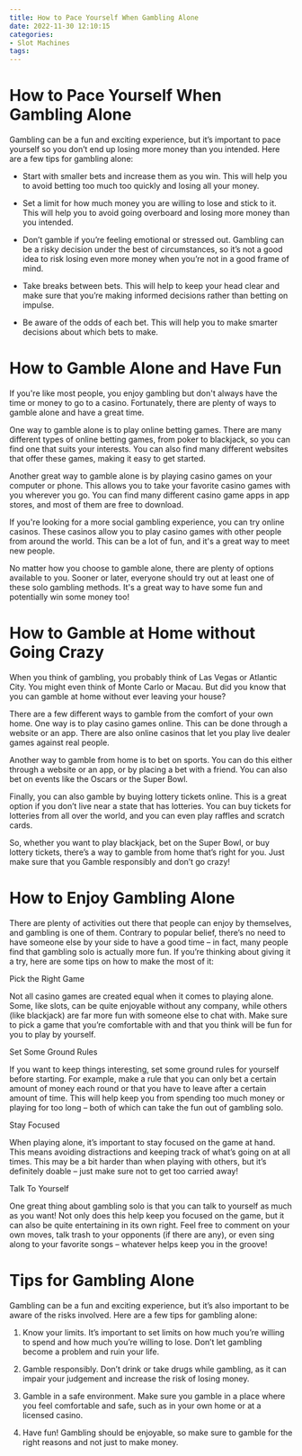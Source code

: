 ```yaml
---
title: How to Pace Yourself When Gambling Alone
date: 2022-11-30 12:10:15
categories:
- Slot Machines
tags:
---
```



#  How to Pace Yourself When Gambling Alone

Gambling can be a fun and exciting experience, but it’s important to pace yourself so you don’t end up losing more money than you intended. Here are a few tips for gambling alone:

* Start with smaller bets and increase them as you win. This will help you to avoid betting too much too quickly and losing all your money.

* Set a limit for how much money you are willing to lose and stick to it. This will help you to avoid going overboard and losing more money than you intended.

* Don’t gamble if you’re feeling emotional or stressed out. Gambling can be a risky decision under the best of circumstances, so it’s not a good idea to risk losing even more money when you’re not in a good frame of mind.

* Take breaks between bets. This will help to keep your head clear and make sure that you’re making informed decisions rather than betting on impulse.

* Be aware of the odds of each bet. This will help you to make smarter decisions about which bets to make.

#  How to Gamble Alone and Have Fun

If you're like most people, you enjoy gambling but don't always have the time or money to go to a casino. Fortunately, there are plenty of ways to gamble alone and have a great time.

One way to gamble alone is to play online betting games. There are many different types of online betting games, from poker to blackjack, so you can find one that suits your interests. You can also find many different websites that offer these games, making it easy to get started.

Another great way to gamble alone is by playing casino games on your computer or phone. This allows you to take your favorite casino games with you wherever you go. You can find many different casino game apps in app stores, and most of them are free to download.

If you're looking for a more social gambling experience, you can try online casinos. These casinos allow you to play casino games with other people from around the world. This can be a lot of fun, and it's a great way to meet new people.

No matter how you choose to gamble alone, there are plenty of options available to you. Sooner or later, everyone should try out at least one of these solo gambling methods. It's a great way to have some fun and potentially win some money too!

#  How to Gamble at Home without Going Crazy

When you think of gambling, you probably think of Las Vegas or Atlantic City. You might even think of Monte Carlo or Macau. But did you know that you can gamble at home without ever leaving your house?

There are a few different ways to gamble from the comfort of your own home. One way is to play casino games online. This can be done through a website or an app. There are also online casinos that let you play live dealer games against real people.

Another way to gamble from home is to bet on sports. You can do this either through a website or an app, or by placing a bet with a friend. You can also bet on events like the Oscars or the Super Bowl.

Finally, you can also gamble by buying lottery tickets online. This is a great option if you don’t live near a state that has lotteries. You can buy tickets for lotteries from all over the world, and you can even play raffles and scratch cards.

So, whether you want to play blackjack, bet on the Super Bowl, or buy lottery tickets, there’s a way to gamble from home that’s right for you. Just make sure that you Gamble responsibly and don’t go crazy!

#  How to Enjoy Gambling Alone

There are plenty of activities out there that people can enjoy by themselves, and gambling is one of them. Contrary to popular belief, there’s no need to have someone else by your side to have a good time – in fact, many people find that gambling solo is actually more fun. If you’re thinking about giving it a try, here are some tips on how to make the most of it:

Pick the Right Game

Not all casino games are created equal when it comes to playing alone. Some, like slots, can be quite enjoyable without any company, while others (like blackjack) are far more fun with someone else to chat with. Make sure to pick a game that you’re comfortable with and that you think will be fun for you to play by yourself.

Set Some Ground Rules

If you want to keep things interesting, set some ground rules for yourself before starting. For example, make a rule that you can only bet a certain amount of money each round or that you have to leave after a certain amount of time. This will help keep you from spending too much money or playing for too long – both of which can take the fun out of gambling solo.

Stay Focused

When playing alone, it’s important to stay focused on the game at hand. This means avoiding distractions and keeping track of what’s going on at all times. This may be a bit harder than when playing with others, but it’s definitely doable – just make sure not to get too carried away!

Talk To Yourself

One great thing about gambling solo is that you can talk to yourself as much as you want! Not only does this help keep you focused on the game, but it can also be quite entertaining in its own right. Feel free to comment on your own moves, talk trash to your opponents (if there are any), or even sing along to your favorite songs – whatever helps keep you in the groove!

#  Tips for Gambling Alone

Gambling can be a fun and exciting experience, but it’s also important to be aware of the risks involved. Here are a few tips for gambling alone:

1. Know your limits. It’s important to set limits on how much you’re willing to spend and how much you’re willing to lose. Don’t let gambling become a problem and ruin your life.

2. Gamble responsibly. Don’t drink or take drugs while gambling, as it can impair your judgement and increase the risk of losing money.

3. Gamble in a safe environment. Make sure you gamble in a place where you feel comfortable and safe, such as in your own home or at a licensed casino.

4. Have fun! Gambling should be enjoyable, so make sure to gamble for the right reasons and not just to make money.